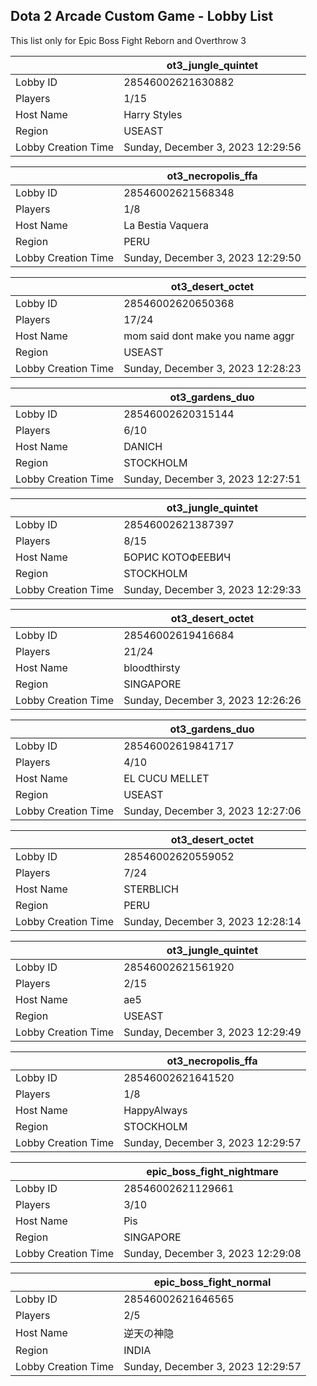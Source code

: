 ## Dota 2 Arcade Custom Game - Lobby List

This list only for Epic Boss Fight Reborn and Overthrow 3

|  | ot3_jungle_quintet |
| ------ | ------ |
| Lobby ID | 28546002621630882 |
| Players | 1/15 |
| Host Name | Harry Styles |
| Region | USEAST |
| Lobby Creation Time | Sunday, December 3, 2023 12:29:56 |


|  | ot3_necropolis_ffa |
| ------ | ------ |
| Lobby ID | 28546002621568348 |
| Players | 1/8 |
| Host Name | La Bestia Vaquera |
| Region | PERU |
| Lobby Creation Time | Sunday, December 3, 2023 12:29:50 |


|  | ot3_desert_octet |
| ------ | ------ |
| Lobby ID | 28546002620650368 |
| Players | 17/24 |
| Host Name | mom said dont make you name aggr |
| Region | USEAST |
| Lobby Creation Time | Sunday, December 3, 2023 12:28:23 |


|  | ot3_gardens_duo |
| ------ | ------ |
| Lobby ID | 28546002620315144 |
| Players | 6/10 |
| Host Name | DANICH |
| Region | STOCKHOLM |
| Lobby Creation Time | Sunday, December 3, 2023 12:27:51 |


|  | ot3_jungle_quintet |
| ------ | ------ |
| Lobby ID | 28546002621387397 |
| Players | 8/15 |
| Host Name | БОРИС КОТОФЕЕВИЧ |
| Region | STOCKHOLM |
| Lobby Creation Time | Sunday, December 3, 2023 12:29:33 |


|  | ot3_desert_octet |
| ------ | ------ |
| Lobby ID | 28546002619416684 |
| Players | 21/24 |
| Host Name | bloodthirsty |
| Region | SINGAPORE |
| Lobby Creation Time | Sunday, December 3, 2023 12:26:26 |


|  | ot3_gardens_duo |
| ------ | ------ |
| Lobby ID | 28546002619841717 |
| Players | 4/10 |
| Host Name | EL CUCU MELLET |
| Region | USEAST |
| Lobby Creation Time | Sunday, December 3, 2023 12:27:06 |


|  | ot3_desert_octet |
| ------ | ------ |
| Lobby ID | 28546002620559052 |
| Players | 7/24 |
| Host Name | STERBLICH |
| Region | PERU |
| Lobby Creation Time | Sunday, December 3, 2023 12:28:14 |


|  | ot3_jungle_quintet |
| ------ | ------ |
| Lobby ID | 28546002621561920 |
| Players | 2/15 |
| Host Name | ae5 |
| Region | USEAST |
| Lobby Creation Time | Sunday, December 3, 2023 12:29:49 |


|  | ot3_necropolis_ffa |
| ------ | ------ |
| Lobby ID | 28546002621641520 |
| Players | 1/8 |
| Host Name | HappyAlways |
| Region | STOCKHOLM |
| Lobby Creation Time | Sunday, December 3, 2023 12:29:57 |


|  | epic_boss_fight_nightmare |
| ------ | ------ |
| Lobby ID | 28546002621129661 |
| Players | 3/10 |
| Host Name | Pis |
| Region | SINGAPORE |
| Lobby Creation Time | Sunday, December 3, 2023 12:29:08 |


|  | epic_boss_fight_normal |
| ------ | ------ |
| Lobby ID | 28546002621646565 |
| Players | 2/5 |
| Host Name | 逆天の神隐 |
| Region | INDIA |
| Lobby Creation Time | Sunday, December 3, 2023 12:29:57 |


